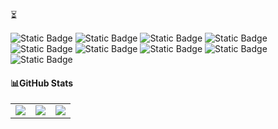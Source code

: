 ⏳

![Static Badge](https://img.shields.io/badge/C%2B%2B-orange?style=plastic&logo=cplusplus&logoColor=%23000000)
![Static Badge](https://img.shields.io/badge/Linux-yellow?style=plastic&logo=linux&logoColor=black)
![Static Badge](https://img.shields.io/badge/Bash-brightgreen?style=plastic&logo=gnubash&logoColor=%23000000)
![Static Badge](https://img.shields.io/badge/Python-yellow?style=plastic&logo=python&logoColor=%23000000)
![Static Badge](https://img.shields.io/badge/Kali%20Linux-purple?style=plastic&logo=kalilinux&logoColor=blue)
![Static Badge](https://img.shields.io/badge/Blender-black?style=plastic&logo=blender&logoColor=orange)
![Static Badge](https://img.shields.io/badge/GIMP-blue?style=plastic&logo=gimp&logoColor=black)
![Static Badge](https://img.shields.io/badge/x86%20Assembly-red?style=plastic&logo=assemblyscript&logoColor=black)
![Static Badge](https://img.shields.io/badge/Adobe%20Illustrator-orange?style=plastic)

<h4>📊GitHub Stats</h4>
  <table>
    <tr>
      <td align="center" style="padding=0;width=33%;">
        <img src="https://github-readme-stats.vercel.app/api/?username=0x00ctrl&title_color=4F8CC9&text_color=9f9f9f&show_icons=true&bg_color=00000000&hide_border=true&icon_color=4F8CC9&hide_title=true&count_private=true&rank_icon=github" />
      </td>
      <td align="center" style="padding=0;width=33%;">
        <img src="https://github-readme-stats.quantumlytangled.vercel.app/api/top-langs/?username=0x00ctrl&title_color=4F8CC9&text_color=9f9f9f&layout=compact&show_icons=true&bg_color=00000000&hide_border=true&icon_color=00000000&count_private=true" />
      </td>
      <td align="center" style="padding=0;width=33%;">
      <img src="https://github-readme-streak-stats.herokuapp.com/?user=0x00ctrl&theme=vue-dark&hide_border=true" />
         </td>
    </tr>
  </table>
